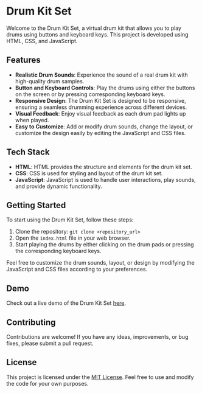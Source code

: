 # Drum Kit Set

Welcome to the Drum Kit Set, a virtual drum kit that allows you to play drums using buttons and keyboard keys. This project is developed using HTML, CSS, and JavaScript.

## Features
- **Realistic Drum Sounds**: Experience the sound of a real drum kit with high-quality drum samples.
- **Button and Keyboard Controls**: Play the drums using either the buttons on the screen or by pressing corresponding keyboard keys.
- **Responsive Design**: The Drum Kit Set is designed to be responsive, ensuring a seamless drumming experience across different devices.
- **Visual Feedback**: Enjoy visual feedback as each drum pad lights up when played.
- **Easy to Customize**: Add or modify drum sounds, change the layout, or customize the design easily by editing the JavaScript and CSS files.

## Tech Stack
- **HTML**: HTML provides the structure and elements for the drum kit set.
- **CSS**: CSS is used for styling and layout of the drum kit set.
- **JavaScript**: JavaScript is used to handle user interactions, play sounds, and provide dynamic functionality.

## Getting Started
To start using the Drum Kit Set, follow these steps:

1. Clone the repository: `git clone <repository_url>`
2. Open the `index.html` file in your web browser.
3. Start playing the drums by either clicking on the drum pads or pressing the corresponding keyboard keys.

Feel free to customize the drum sounds, layout, or design by modifying the JavaScript and CSS files according to your preferences.

## Demo
Check out a live demo of the Drum Kit Set [here](https://dhamkirti21.github.io/Drum-Kit-Set/).

## Contributing
Contributions are welcome! If you have any ideas, improvements, or bug fixes, please submit a pull request. 

## License
This project is licensed under the [MIT License](LICENSE). Feel free to use and modify the code for your own purposes.
